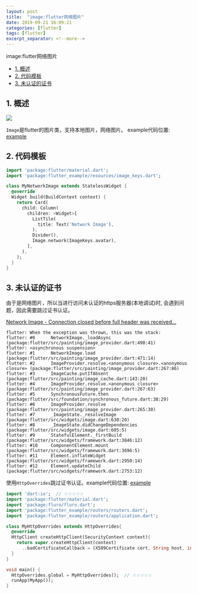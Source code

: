 ```yaml
---
layout: post
title:  "image:flutter网络图片"
date: 2019-09-21 16:09:21
categories: [flutter]
tags: [flutter]
excerpt_separator: <!--more-->
---
```

image:flutter网络图片
<!--more-->

<!-- @import "[TOC]" {cmd="toc" depthFrom=1 depthTo=6 orderedList=false} -->

<!-- code_chunk_output -->

- [1. 概述](#1-概述)
- [2. 代码模板](#2-代码模板)
- [3. 未认证的证书](#3-未认证的证书)

<!-- /code_chunk_output -->


## 1. 概述

<img src="https://img.shields.io/badge/flutter-v1.10.4--pre.53-blue" />

`Image`是flutter的图片类，支持本地图片，网络图片。
example代码位置: [example](https://github.com/kaisawind/flutter_example/tree/239f305467fc613063fb3906f339c0ef3820e0fc)

## 2. 代码模板

```dart
import 'package:flutter/material.dart';
import 'package:flutter_example/resources/image_keys.dart';

class MyNetworkImage extends StatelessWidget {
  @override
  Widget build(BuildContext context) {
    return Card(
      child: Column(
        children: <Widget>[
          ListTile(
            title: Text('Network Image'),
          ),
          Divider(),
          Image.network(ImageKeys.avatar),
        ],
      ),
    );
  }
}

```

## 3. 未认证的证书

由于是网络图片，所以当进行访问未认证的https服务器(本地调试)时, 会遇到问题，因此需要跳过证书认证。

[Network Image - Connection closed before full header was received...](https://github.com/flutter/flutter/issues/25107)

```text
flutter: When the exception was thrown, this was the stack:
flutter: #0      NetworkImage._loadAsync (package:flutter/src/painting/image_provider.dart:490:41)
flutter: <asynchronous suspension>
flutter: #1      NetworkImage.load (package:flutter/src/painting/image_provider.dart:471:14)
flutter: #2      ImageProvider.resolve.<anonymous closure>.<anonymous closure> (package:flutter/src/painting/image_provider.dart:267:86)
flutter: #3      ImageCache.putIfAbsent (package:flutter/src/painting/image_cache.dart:143:20)
flutter: #4      ImageProvider.resolve.<anonymous closure> (package:flutter/src/painting/image_provider.dart:267:63)
flutter: #5      SynchronousFuture.then (package:flutter/src/foundation/synchronous_future.dart:38:29)
flutter: #6      ImageProvider.resolve (package:flutter/src/painting/image_provider.dart:265:30)
flutter: #7      _ImageState._resolveImage (package:flutter/src/widgets/image.dart:630:20)
flutter: #8      _ImageState.didChangeDependencies (package:flutter/src/widgets/image.dart:605:5)
flutter: #9      StatefulElement._firstBuild (package:flutter/src/widgets/framework.dart:3846:12)
flutter: #10     ComponentElement.mount (package:flutter/src/widgets/framework.dart:3696:5)
flutter: #11     Element.inflateWidget (package:flutter/src/widgets/framework.dart:2950:14)
flutter: #12     Element.updateChild (package:flutter/src/widgets/framework.dart:2753:12)
```

使用`HttpOverrides`跳过证书认证。example代码位置: [example](https://github.com/kaisawind/flutter_example/tree/60c46100ebabd66daba5221e4bc588f2a1efef5e)


```dart
import 'dart:io';  // ☆☆☆☆☆
import 'package:flutter/material.dart';
import 'package:fluro/fluro.dart';
import 'package:flutter_example/routers/routers.dart';
import 'package:flutter_example/routers/application.dart';

class MyHttpOverrides extends HttpOverrides{
  @override
  HttpClient createHttpClient(SecurityContext context){
    return super.createHttpClient(context)
      ..badCertificateCallback = (X509Certificate cert, String host, int port)=> true;
  }
}

void main() {
  HttpOverrides.global = MyHttpOverrides();  // ☆☆☆☆☆
  runApp(MyApp());
}
```